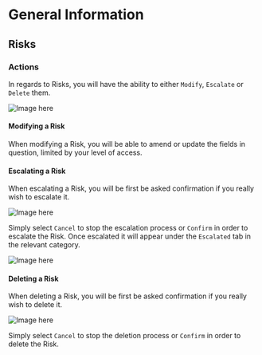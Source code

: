 # General Information

## Risks

### Actions
In regards to Risks, you will have the ability to either `Modify`, `Escalate` or `Delete` them.

![Image here](https://imssystems.tech/assets/images/docs/img.png "Risk Actions (Amend, Escalate, Delete).png")

#### Modifying a Risk
When modifying a Risk, you will be able to amend or update the fields in question, limited by your level of access.

#### Escalating a Risk
When escalating a Risk, you will be first be asked confirmation if you really wish to escalate it.

![Image here](https://imssystems.tech/assets/images/docs/img.png "Risk Escalation Confirmation.png")

Simply select `Cancel` to stop the escalation process or `Confirm` in order to escalate the Risk. Once escalated it will appear under the `Escalated` tab in the relevant category.

![Image here](https://imssystems.tech/assets/images/docs/img.png "Risk Escalation Location.png")
 
#### Deleting a Risk
When deleting a Risk, you will be first be asked confirmation if you really wish to delete it.

![Image here](https://imssystems.tech/assets/images/docs/img.png "Risk Delete Confirmation.png")
 
Simply select `Cancel` to stop the deletion process or `Confirm` in order to delete the Risk.